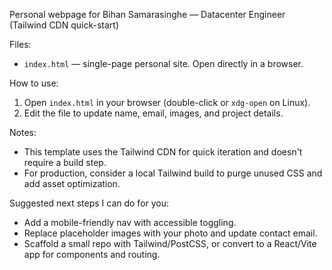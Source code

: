 Personal webpage for Bihan Samarasinghe — Datacenter Engineer (Tailwind CDN quick-start)

Files:
- `index.html` — single-page personal site. Open directly in a browser.

How to use:
1. Open `index.html` in your browser (double-click or `xdg-open` on Linux).
2. Edit the file to update name, email, images, and project details.

Notes:
- This template uses the Tailwind CDN for quick iteration and doesn't require a build step.
- For production, consider a local Tailwind build to purge unused CSS and add asset optimization.

Suggested next steps I can do for you:
- Add a mobile-friendly nav with accessible toggling.
- Replace placeholder images with your photo and update contact email.
- Scaffold a small repo with Tailwind/PostCSS, or convert to a React/Vite app for components and routing.
